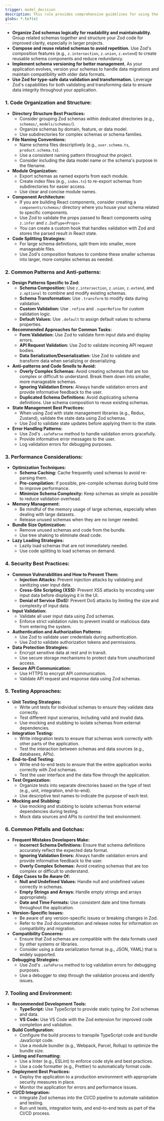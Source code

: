 ```yaml
---
trigger: model_decision
description: This rule provides comprehensive guidelines for using the Zod library effectively, covering code organization, performance, security, and testing to ensure robust and maintainable type validation.
globs: *.ts?(x)
---
```


- **Organize Zod schemas logically for readability and maintainability.** Group related schemas together and structure your Zod code for improved clarity, especially in larger projects.
- **Compose and reuse related schemas to avoid repetition.** Use Zod's composition features (e.g., `z.intersection`, `z.union`, `z.extend`) to create reusable schema components and reduce redundancy.
- **Implement schema versioning for better management.** As your application evolves, version your schemas to handle data migrations and maintain compatibility with older data formats.
- **Use Zod for type-safe data validation and transformation.** Leverage Zod's capabilities for both validating and transforming data to ensure data integrity throughout your application.

### 1. Code Organization and Structure:

- **Directory Structure Best Practices:**
  - Consider grouping Zod schemas within dedicated directories (e.g., `schemas/`, `models/schemas/`).
  - Organize schemas by domain, feature, or data model.
  - Use subdirectories for complex schemas or schema families.
- **File Naming Conventions:**
  - Name schema files descriptively (e.g., `user.schema.ts`, `product.schema.ts`).
  - Use a consistent naming pattern throughout the project.
  - Consider including the data model name or the schema's purpose in the filename.
- **Module Organization:**
  - Export schemas as named exports from each module.
  - Create index files (e.g., `index.ts`) to re-export schemas from subdirectories for easier access.
  - Use clear and concise module names.
- **Component Architecture:**
  - If you are building React components, consider creating a `components/schemas/` directory where you house your schema related to specific components.
  - Use Zod to validate the props passed to React components using `z.infer` and `z.ZodType<Props>`
  - You can create a custom hook that handles validation with Zod and stores the parsed result in React state.
- **Code Splitting Strategies:**
  - For large schema definitions, split them into smaller, more manageable files.
  - Use Zod's composition features to combine these smaller schemas into larger, more complex schemas as needed.

### 2. Common Patterns and Anti-patterns:

- **Design Patterns Specific to Zod:**
  - **Schema Composition:** Use `z.intersection`, `z.union`, `z.extend`, and `z.optional` to combine and modify existing schemas.
  - **Schema Transformation:** Use `.transform` to modify data during validation.
  - **Custom Validation:** Use `.refine` and `.superRefine` for custom validation logic.
  - **Default Values:** Use `.default` to assign default values to schema properties.
- **Recommended Approaches for Common Tasks:**
  - **Form Validation:** Use Zod to validate form input data and display errors.
  - **API Request Validation:** Use Zod to validate incoming API request bodies.
  - **Data Serialization/Deserialization:** Use Zod to validate and transform data when serializing or deserializing.
- **Anti-patterns and Code Smells to Avoid:**
  - **Overly Complex Schemas:** Avoid creating schemas that are too complex or difficult to understand. Break them down into smaller, more manageable schemas.
  - **Ignoring Validation Errors:** Always handle validation errors and provide informative feedback to the user.
  - **Duplicated Schema Definitions:** Avoid duplicating schema definitions. Use schema composition to reuse existing schemas.
- **State Management Best Practices:**
  - When using Zod with state management libraries (e.g., Redux, Zustand), validate the state data using Zod schemas.
  - Use Zod to validate state updates before applying them to the state.
- **Error Handling Patterns:**
  - Use Zod's `.safeParse` method to handle validation errors gracefully.
  - Provide informative error messages to the user.
  - Log validation errors for debugging purposes.

### 3. Performance Considerations:

- **Optimization Techniques:**
  - **Schema Caching:** Cache frequently used schemas to avoid re-parsing them.
  - **Pre-compilation:** If possible, pre-compile schemas during build time to improve performance.
  - **Minimize Schema Complexity:** Keep schemas as simple as possible to reduce validation overhead.
- **Memory Management:**
  - Be mindful of the memory usage of large schemas, especially when dealing with large datasets.
  - Release unused schemas when they are no longer needed.
- **Bundle Size Optimization:**
  - Remove unused schemas and code from the bundle.
  - Use tree shaking to eliminate dead code.
- **Lazy Loading Strategies:**
  - Lazily load schemas that are not immediately needed.
  - Use code splitting to load schemas on demand.

### 4. Security Best Practices:

- **Common Vulnerabilities and How to Prevent Them:**
  - **Injection Attacks:** Prevent injection attacks by validating and sanitizing user input data.
  - **Cross-Site Scripting (XSS):** Prevent XSS attacks by encoding user input data before displaying it in the UI.
  - **Denial of Service (DoS):** Prevent DoS attacks by limiting the size and complexity of input data.
- **Input Validation:**
  - Validate all user input data using Zod schemas.
  - Enforce strict validation rules to prevent invalid or malicious data from entering the system.
- **Authentication and Authorization Patterns:**
  - Use Zod to validate user credentials during authentication.
  - Use Zod to validate authorization tokens and permissions.
- **Data Protection Strategies:**
  - Encrypt sensitive data at rest and in transit.
  - Use secure storage mechanisms to protect data from unauthorized access.
- **Secure API Communication:**
  - Use HTTPS to encrypt API communication.
  - Validate API request and response data using Zod schemas.

### 5. Testing Approaches:

- **Unit Testing Strategies:**
  - Write unit tests for individual schemas to ensure they validate data correctly.
  - Test different input scenarios, including valid and invalid data.
  - Use mocking and stubbing to isolate schemas from external dependencies.
- **Integration Testing:**
  - Write integration tests to ensure that schemas work correctly with other parts of the application.
  - Test the interaction between schemas and data sources (e.g., databases, APIs).
- **End-to-End Testing:**
  - Write end-to-end tests to ensure that the entire application works correctly with Zod schemas.
  - Test the user interface and the data flow through the application.
- **Test Organization:**
  - Organize tests into separate directories based on the type of test (e.g., unit, integration, end-to-end).
  - Use descriptive test names to indicate the purpose of each test.
- **Mocking and Stubbing:**
  - Use mocking and stubbing to isolate schemas from external dependencies during testing.
  - Mock data sources and APIs to control the test environment.

### 6. Common Pitfalls and Gotchas:

- **Frequent Mistakes Developers Make:**
  - **Incorrect Schema Definitions:** Ensure that schema definitions accurately reflect the expected data format.
  - **Ignoring Validation Errors:** Always handle validation errors and provide informative feedback to the user.
  - **Overly Complex Schemas:** Avoid creating schemas that are too complex or difficult to understand.
- **Edge Cases to Be Aware Of:**
  - **Null and Undefined Values:** Handle null and undefined values correctly in schemas.
  - **Empty Strings and Arrays:** Handle empty strings and arrays appropriately.
  - **Date and Time Formats:** Use consistent date and time formats throughout the application.
- **Version-Specific Issues:**
  - Be aware of any version-specific issues or breaking changes in Zod.
  - Refer to the Zod documentation and release notes for information on compatibility and migration.
- **Compatibility Concerns:**
  - Ensure that Zod schemas are compatible with the data formats used by other systems or libraries.
  - Consider using a data serialization format (e.g., JSON, YAML) that is widely supported.
- **Debugging Strategies:**
  - Use Zod's `.safeParse` method to log validation errors for debugging purposes.
  - Use a debugger to step through the validation process and identify issues.

### 7. Tooling and Environment:

- **Recommended Development Tools:**
  - **TypeScript:** Use TypeScript to provide static typing for Zod schemas and data.
  - **VS Code:** Use VS Code with the Zod extension for improved code completion and validation.
- **Build Configuration:**
  - Configure the build process to transpile TypeScript code and bundle JavaScript code.
  - Use a module bundler (e.g., Webpack, Parcel, Rollup) to optimize the bundle size.
- **Linting and Formatting:**
  - Use a linter (e.g., ESLint) to enforce code style and best practices.
  - Use a code formatter (e.g., Prettier) to automatically format code.
- **Deployment Best Practices:**
  - Deploy the application to a production environment with appropriate security measures in place.
  - Monitor the application for errors and performance issues.
- **CI/CD Integration:**
  - Integrate Zod schemas into the CI/CD pipeline to automate validation and testing.
  - Run unit tests, integration tests, and end-to-end tests as part of the CI/CD process.
